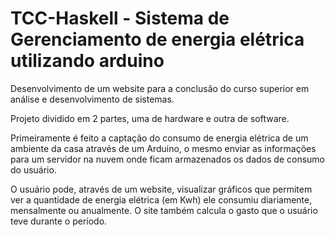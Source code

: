 # TCC-Haskell - Sistema de Gerenciamento de energia elétrica utilizando arduino

Desenvolvimento de um website para a conclusão do curso superior em análise e desenvolvimento de sistemas. 

Projeto dividido em 2 partes, uma de hardware e outra de software. 

Primeiramente é feito a captação do consumo de energia elétrica de um ambiente da casa através de um Arduino, o mesmo enviar as informações para um servidor
na nuvem onde ficam armazenados os dados de consumo do usuário. 

O usuário pode, através de um website, visualizar gráficos que permitem ver a quantidade de energia elétrica (em Kwh) ele consumiu diariamente, mensalmente ou anualmente. O site também calcula o gasto que o usuário teve durante o período.
